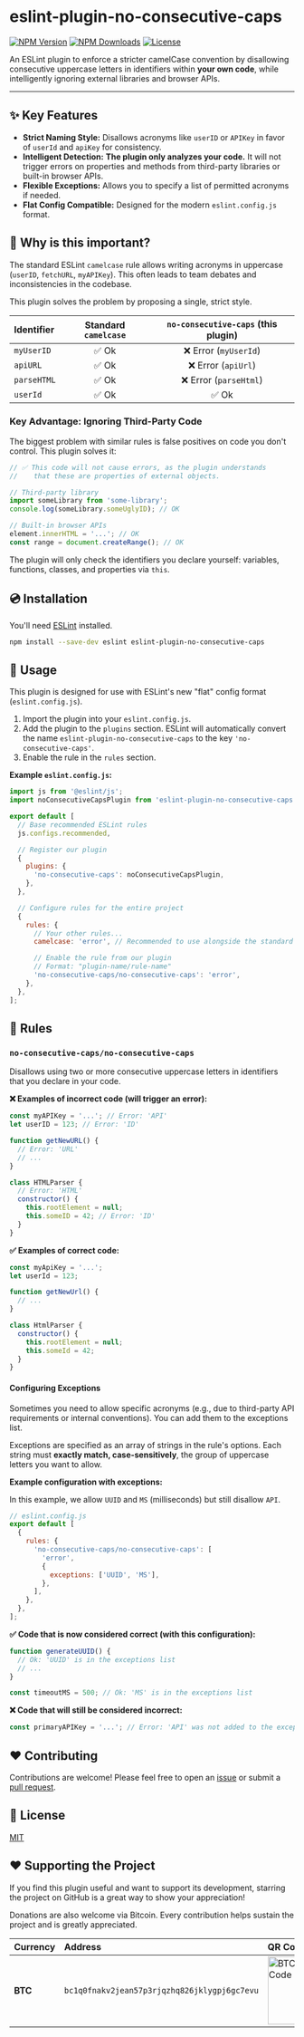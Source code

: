 # eslint-plugin-no-consecutive-caps

[![NPM Version](https://img.shields.io/npm/v/eslint-plugin-no-consecutive-caps.svg)](https://www.npmjs.com/package/eslint-plugin-no-consecutive-caps)
[![NPM Downloads](https://img.shields.io/npm/dm/eslint-plugin-no-consecutive-caps.svg)](https://www.npmjs.com/package/eslint-plugin-no-consecutive-caps)
[![License](https://img.shields.io/npm/l/eslint-plugin-no-consecutive-caps.svg)](https://github.com/lgick/eslint-plugin-no-consecutive-caps/blob/main/LICENSE)

An ESLint plugin to enforce a stricter camelCase convention by disallowing consecutive uppercase letters in identifiers within **your own code**, while intelligently ignoring external libraries and browser APIs.

---

## ✨ Key Features

- **Strict Naming Style:** Disallows acronyms like `userID` or `APIKey` in favor of `userId` and `apiKey` for consistency.
- **Intelligent Detection:** **The plugin only analyzes your code.** It will not trigger errors on properties and methods from third-party libraries or built-in browser APIs.
- **Flexible Exceptions:** Allows you to specify a list of permitted acronyms if needed.
- **Flat Config Compatible:** Designed for the modern `eslint.config.js` format.

## 🤔 Why is this important?

The standard ESLint `camelcase` rule allows writing acronyms in uppercase (`userID`, `fetchURL`, `myAPIKey`). This often leads to team debates and inconsistencies in the codebase.

This plugin solves the problem by proposing a single, strict style.

| Identifier  | Standard `camelcase` | `no-consecutive-caps` (this plugin) |
| :---------- | :------------------: | :---------------------------------: |
| `myUserID`  |        ✅ Ok         |        ❌ Error (`myUserId`)        |
| `apiURL`    |        ✅ Ok         |         ❌ Error (`apiUrl`)         |
| `parseHTML` |        ✅ Ok         |       ❌ Error (`parseHtml`)        |
| `userId`    |        ✅ Ok         |                ✅ Ok                |

### Key Advantage: Ignoring Third-Party Code

The biggest problem with similar rules is false positives on code you don't control. This plugin solves it:

```javascript
// ✅ This code will not cause errors, as the plugin understands
//    that these are properties of external objects.

// Third-party library
import someLibrary from 'some-library';
console.log(someLibrary.someUglyID); // OK

// Built-in browser APIs
element.innerHTML = '...'; // OK
const range = document.createRange(); // OK
```

The plugin will only check the identifiers you declare yourself: variables, functions, classes, and properties via `this`.

## 💿 Installation

You'll need [ESLint](https://eslint.org/) installed.

```bash
npm install --save-dev eslint eslint-plugin-no-consecutive-caps
```

## 🚀 Usage

This plugin is designed for use with ESLint's new "flat" config format (`eslint.config.js`).

1.  Import the plugin into your `eslint.config.js`.
2.  Add the plugin to the `plugins` section. ESLint will automatically convert the name `eslint-plugin-no-consecutive-caps` to the key `'no-consecutive-caps'`.
3.  Enable the rule in the `rules` section.

**Example `eslint.config.js`:**

```javascript
import js from '@eslint/js';
import noConsecutiveCapsPlugin from 'eslint-plugin-no-consecutive-caps';

export default [
  // Base recommended ESLint rules
  js.configs.recommended,

  // Register our plugin
  {
    plugins: {
      'no-consecutive-caps': noConsecutiveCapsPlugin,
    },
  },

  // Configure rules for the entire project
  {
    rules: {
      // Your other rules...
      camelcase: 'error', // Recommended to use alongside the standard rule

      // Enable the rule from our plugin
      // Format: "plugin-name/rule-name"
      'no-consecutive-caps/no-consecutive-caps': 'error',
    },
  },
];
```

## 📖 Rules

### `no-consecutive-caps/no-consecutive-caps`

Disallows using two or more consecutive uppercase letters in identifiers that you declare in your code.

**❌ Examples of incorrect code (will trigger an error):**

```javascript
const myAPIKey = '...'; // Error: 'API'
let userID = 123; // Error: 'ID'

function getNewURL() {
  // Error: 'URL'
  // ...
}

class HTMLParser {
  // Error: 'HTML'
  constructor() {
    this.rootElement = null;
    this.someID = 42; // Error: 'ID'
  }
}
```

**✅ Examples of correct code:**

```javascript
const myApiKey = '...';
let userId = 123;

function getNewUrl() {
  // ...
}

class HtmlParser {
  constructor() {
    this.rootElement = null;
    this.someId = 42;
  }
}
```

#### Configuring Exceptions

Sometimes you need to allow specific acronyms (e.g., due to third-party API requirements or internal conventions). You can add them to the exceptions list.

Exceptions are specified as an array of strings in the rule's options. Each string must **exactly match, case-sensitively**, the group of uppercase letters you want to allow.

**Example configuration with exceptions:**

In this example, we allow `UUID` and `MS` (milliseconds) but still disallow `API`.

```javascript
// eslint.config.js
export default [
  {
    rules: {
      'no-consecutive-caps/no-consecutive-caps': [
        'error',
        {
          exceptions: ['UUID', 'MS'],
        },
      ],
    },
  },
];
```

**✅ Code that is now considered correct (with this configuration):**

```javascript
function generateUUID() {
  // Ok: 'UUID' is in the exceptions list
  // ...
}

const timeoutMS = 500; // Ok: 'MS' is in the exceptions list
```

**❌ Code that will still be considered incorrect:**

```javascript
const primaryAPIKey = '...'; // Error: 'API' was not added to the exceptions
```

## ❤️ Contributing

Contributions are welcome! Please feel free to open an [issue](https://github.com/lgick/eslint-plugin-no-consecutive-caps/issues) or submit a [pull request](https://github.com/lgick/eslint-plugin-no-consecutive-caps/pulls).

## 📄 License

[MIT](https://github.com/lgick/eslint-plugin-no-consecutive-caps/blob/main/LICENSE)

## ❤️ Supporting the Project

If you find this plugin useful and want to support its development, starring the project on GitHub is a great way to show your appreciation!

Donations are also welcome via Bitcoin. Every contribution helps sustain the project and is greatly appreciated.

| Currency | Address                                      | QR Code                                                                                                                                            |
| :------- | :------------------------------------------- | :------------------------------------------------------------------------------------------------------------------------------------------------- |
| **BTC**  | `bc1q0fnakv2jean57p3rjqzhq826jklygpj6gc7evu` | <img src="https://api.qrserver.com/v1/create-qr-code/?size=120x120&data=bc1q0fnakv2jean57p3rjqzhq826jklygpj6gc7evu" alt="BTC QR Code" width="120"> |

